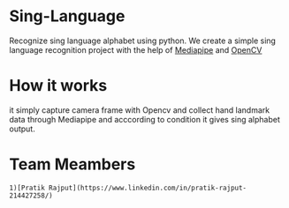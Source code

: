# Sing-Language
Recognize sing language alphabet using python. We create a simple sing language recognition project 
with the help of [Mediapipe](https://google.github.io/mediapipe/) and [OpenCV](https://opencv.org/)

# How it works
it simply capture camera frame with Opencv and collect hand landmark data through Mediapipe and 
acccording to condition it gives sing alphabet output.

# Team Meambers
    1)[Pratik Rajput](https://www.linkedin.com/in/pratik-rajput-214427258/)
